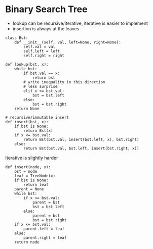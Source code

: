 # Binary Search Tree

* lookup can be recursive/iterative, iterative is easier to implement
* insertion is always at the leaves


```
class Bst:
    def __init__(self, val, left=None, right=None):
        self.val = val
        self.left = left
        self.right = right
```

```
def lookup(bst, x):
    while bst:
        if bst.val == x:
            return bst
        # write inequality in this direction
        # less surprise
        elif x <= bst.val:
            bst = bst.left
        else:
            bst = bst.right
    return None
```

```
# recursive/immutable insert
def insert(bst, x):
    if bst is None:
        return Bst(x)
    if x <= bst.val:
        return Bst(bst.val, insert(bst.left, x), bst.right)
    else:
        return Bst(bst.val, bst.left, insert(bst.right, x))
```

Iterative is slightly harder
```
def insert(node, x):
    bst = node
    leaf = TreeNode(x)
    if bst is None:
        return leaf
    parent = None
    while bst:
        if x <= bst.val:
            parent = bst
            bst = bst.left
        else:
            parent = bst
            bst = bst.right
    if x <= bst.val:
        parent.left = leaf
    else:
        parent.right = leaf
    return node
```

